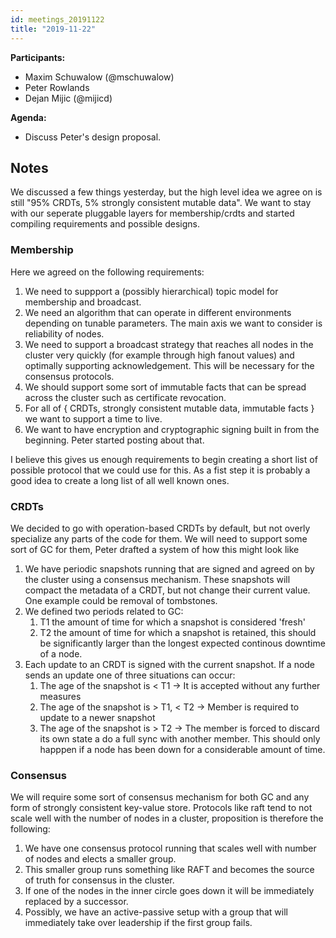 ```yaml
---
id: meetings_20191122
title: "2019-11-22"
---
```


**Participants:**

- Maxim Schuwalow (@mschuwalow)
- Peter Rowlands
- Dejan Mijic (@mijicd)

**Agenda:**

- Discuss Peter's design proposal.

## Notes

We discussed a few things yesterday, but the high level idea we agree on is still "95% CRDTs, 5% strongly consistent mutable data".
We want to stay with our seperate pluggable layers for membership/crdts and started compiling requirements and possible designs.

### Membership

Here we agreed on the following requirements:
1. We need to suppport a (possibly hierarchical) topic model for membership and broadcast.
2. We need an algorithm that can operate in different environments depending on tunable parameters. The main axis we want to consider
   is reliability of nodes.
3. We need to support a broadcast strategy that reaches all nodes in the cluster very quickly (for example through high fanout values) and optimally
   supporting acknowledgement. This will be necessary for the consensus protocols.
4. We should support some sort of immutable facts that can be spread across the cluster such as certificate revocation.
5. For all of { CRDTs, strongly consistent mutable data, immutable facts } we want to support a time to live.
6. We want to have encryption and cryptographic signing built in from the beginning. Peter started posting about that.

I believe this gives us enough requirements to begin creating a short list of possible protocol that we could use for this.
As a fist step it is probably a good idea to create a long list of all well known ones.

### CRDTs

We decided to go with operation-based CRDTs by default, but not overly specialize any parts of the code for them.
We will need to support some sort of GC for them, Peter drafted a system of how this might look like

1. We have periodic snapshots running that are signed and agreed on by the cluster using a consensus mechanism.
   These snapshots will compact the metadata of a CRDT, but not change their current value. One example could be
   removal of tombstones.
2. We defined two periods related to GC:
    1. T1 the amount of time for which a snapshot is considered 'fresh'
    2. T2 the amount of time for which a snapshot is retained, this should be significantly larger than the longest expected continous
       downtime of a node.
3. Each update to an CRDT is signed with the current snapshot. If a node sends an update one of three situations can occur:
    1. The age of the snapshot is < T1 -> It is accepted without any further measures
    2. The age of the snapshot is > T1, < T2 -> Member is required to update to a newer snapshot
    3. The age of the snapshot is > T2 -> The member is forced to discard its own state a do a full sync with another member.
       This should only happpen if a node has been down for a considerable amount of time.

### Consensus

We will require some sort of consensus mechanism for both GC and any form of strongly consistent key-value store.
Protocols like raft tend to not scale well with the number of nodes in a cluster, proposition is therefore the following:

1. We have one consensus protocol running that scales well with number of nodes and elects a smaller group.
2. This smaller group runs something like RAFT and becomes the source of truth for consensus in the cluster.
3. If one of the nodes in the inner circle goes down it will be immediately replaced by a successor.
4. Possibly, we have an active-passive setup with a group that will immediately take over leadership if the first group fails.
